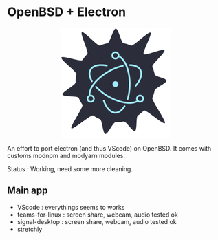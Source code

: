 # OpenBSD + Electron

<p align="center">
    <img src=".readme/openbsd-electron.png" alt="OpenBSD + Electron logo" width="256"/>
</p>

An effort to port electron (and thus VScode) on OpenBSD.
It comes with customs modnpm and modyarn modules.

Status : Working, need some more cleaning.

## Main app 

* VScode : everythings seems to works
* teams-for-linux : screen share, webcam, audio tested ok
* signal-desktop : screen share, webcam, audio tested ok
* stretchly
